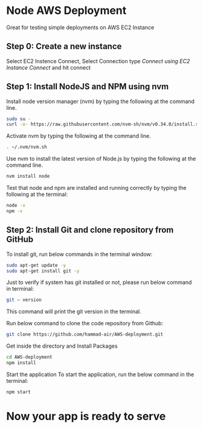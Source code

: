 # Node AWS Deployment

Great for testing simple deployments on AWS EC2 Instance

## Step 0:  Create a new instance
Select EC2 Instence Connect, Select Connection type *Connect using EC2 Instance Connect* and hit connect


## Step 1: Install NodeJS and NPM using nvm
Install node version manager (nvm) by typing the following at the command line.

```bash
sudo su -
curl -o- https://raw.githubusercontent.com/nvm-sh/nvm/v0.34.0/install.sh | bash
```
Activate nvm by typing the following at the command line.

```bash
. ~/.nvm/nvm.sh
```

Use nvm to install the latest version of Node.js by typing the following at the command line.

```bash
nvm install node
```

Test that node and npm are installed and running correctly by typing the following at the terminal:

```bash
node -v
npm -v
```

## Step 2: Install Git and clone repository from GitHub
To install git, run below commands in the terminal window:

```bash
sudo apt-get update -y
sudo apt-get install git -y
```

Just to verify if system has git installed or not, please run below command in terminal:
```bash
git — version
```

This command will print the git version in the terminal.

Run below command to clone the code repository from Github:

```bash
git clone https://github.com/hammad-air/AWS-deployment.git
```

Get inside the directory and Install Packages

```bash
cd AWS-deployment
npm install
```

Start the application
To start the application, run the below command in the terminal:

```bash
npm start
```

# Now your app is ready to serve
